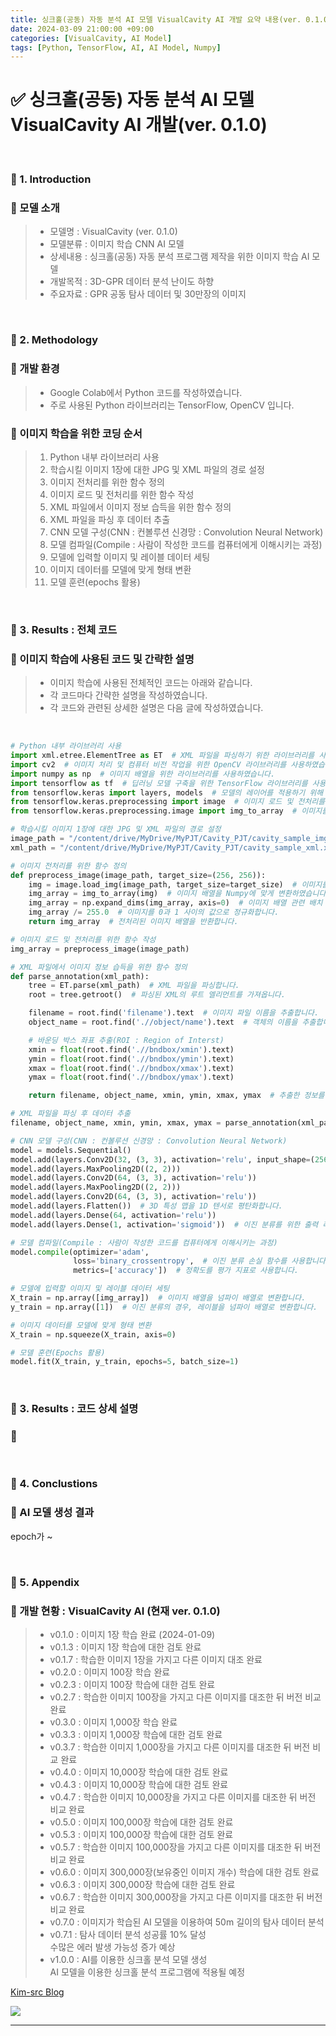 ```yaml
---
title: 싱크홀(공동) 자동 분석 AI 모델 VisualCavity AI 개발 요약 내용(ver. 0.1.0)
date: 2024-03-09 21:00:00 +09:00
categories: [VisualCavity, AI Model]
tags: [Python, TensorFlow, AI, AI Model, Numpy]
---
```


<!-- 내용 작성 시작해야 됨 -->
# ✅ 싱크홀(공동) 자동 분석 AI 모델 VisualCavity AI 개발(ver. 0.1.0)

<br>

### 🔔 1. Introduction
### 📌 모델 소개
> - 모델명 : VisualCavity (ver. 0.1.0)
> - 모델분류 : 이미지 학습 CNN AI 모델
> - 상세내용 : 싱크홀(공동) 자동 분석 프로그램 제작을 위한 이미지 학습 AI 모델
> - 개발목적 : 3D-GPR 데이터 분석 난이도 하향
> - 주요자료 : GPR 공동 탐사 데이터 및 30만장의 이미지

<br>

### 🔔 2. Methodology
### 📌 개발 환경
> - Google Colab에서 Python 코드를 작성하였습니다.
> - 주로 사용된 Python 라이브러리는 TensorFlow, OpenCV 입니다.

### 📌 이미지 학습을 위한 코딩 순서
>   1. Python 내부 라이브러리 사용
>   2. 학습시킬 이미지 1장에 대한 JPG 및 XML 파일의 경로 설정
>   3. 이미지 전처리를 위한 함수 정의
>   4. 이미지 로드 및 전처리를 위한 함수 작성
>   5. XML 파일에서 이미지 정보 습득을 위한 함수 정의
>   6. XML 파일을 파싱 후 데이터 추출
>   7. CNN 모델 구성(CNN : 컨볼루션 신경망 : Convolution Neural Network)
>   8. 모델 컴파일(Compile : 사람이 작성한 코드를 컴퓨터에게 이해시키는 과정)
>   9. 모델에 입력할 이미지 및 레이블 데이터 세팅
>   10. 이미지 데이터를 모델에 맞게 형태 변환
>   11. 모델 훈련(epochs 활용)

<br>

### 🔔 3. Results : 전체 코드
### 📌 이미지 학습에 사용된 코드 및 간략한 설명
> - 이미지 학습에 사용된 전체적인 코드는 아래와 같습니다.
> - 각 코드마다 간략한 설명을 작성하였습니다.
> - 각 코드와 관련된 상세한 설명은 다음 글에 작성하였습니다.

<br>

```Python
# Python 내부 라이브러리 사용
import xml.etree.ElementTree as ET  # XML 파일을 파싱하기 위한 라이브러리를 사용하였습니다.
import cv2  # 이미지 처리 및 컴퓨터 비전 작업을 위한 OpenCV 라이브러리를 사용하였습니다.
import numpy as np  # 이미지 배열을 위한 라이브러리를 사용하였습니다.
import tensorflow as tf  # 딥러닝 모델 구축을 위한 TensorFlow 라이브러리를 사용하였습니다.
from tensorflow.keras import layers, models  # 모델의 레이어를 적용하기 위해 TensorFlow의 Keras API를 사용하였습니다.
from tensorflow.keras.preprocessing import image  # 이미지 로드 및 전처리를 위한 함수를 사용하였습니다.
from tensorflow.keras.preprocessing.image import img_to_array  # 이미지를 넘파이 배열로 변환하는 함수를 사용하였습니다.

# 학습시킬 이미지 1장에 대한 JPG 및 XML 파일의 경로 설정
image_path = "/content/drive/MyDrive/MyPJT/Cavity_PJT/cavity_sample_img.jpg" # JPG 파일 경로입니다.
xml_path = "/content/drive/MyDrive/MyPJT/Cavity_PJT/cavity_sample_xml.xml" # XML 파일 경로입니다.

# 이미지 전처리를 위한 함수 정의
def preprocess_image(image_path, target_size=(256, 256)):
    img = image.load_img(image_path, target_size=target_size)  # 이미지를 로드하고 target_size로 크기를 조정하였습니다.
    img_array = img_to_array(img)  # 이미지 배열을 Numpy에 맞게 변환하였습니다.
    img_array = np.expand_dims(img_array, axis=0)  # 이미지 배열 관련 배치 차원을 추가하였습니다.
    img_array /= 255.0  # 이미지를 0과 1 사이의 값으로 정규화합니다.
    return img_array  # 전처리된 이미지 배열을 반환합니다.

# 이미지 로드 및 전처리를 위한 함수 작성
img_array = preprocess_image(image_path)

# XML 파일에서 이미지 정보 습득을 위한 함수 정의
def parse_annotation(xml_path):
    tree = ET.parse(xml_path)  # XML 파일을 파싱합니다.
    root = tree.getroot()  # 파싱된 XML의 루트 엘리먼트를 가져옵니다.

    filename = root.find('filename').text  # 이미지 파일 이름을 추출합니다.
    object_name = root.find('.//object/name').text  # 객체의 이름을 추출합니다.

    # 바운딩 박스 좌표 추출(ROI : Region of Interst)
    xmin = float(root.find('.//bndbox/xmin').text)
    ymin = float(root.find('.//bndbox/ymin').text)
    xmax = float(root.find('.//bndbox/xmax').text)
    ymax = float(root.find('.//bndbox/ymax').text)

    return filename, object_name, xmin, ymin, xmax, ymax  # 추출한 정보를 반환합니다.

# XML 파일을 파싱 후 데이터 추출
filename, object_name, xmin, ymin, xmax, ymax = parse_annotation(xml_path)

# CNN 모델 구성(CNN : 컨볼루션 신경망 : Convolution Neural Network)
model = models.Sequential()
model.add(layers.Conv2D(32, (3, 3), activation='relu', input_shape=(256, 256, 3)))
model.add(layers.MaxPooling2D((2, 2)))
model.add(layers.Conv2D(64, (3, 3), activation='relu'))
model.add(layers.MaxPooling2D((2, 2)))
model.add(layers.Conv2D(64, (3, 3), activation='relu'))
model.add(layers.Flatten())  # 3D 특성 맵을 1D 텐서로 평탄화합니다.
model.add(layers.Dense(64, activation='relu'))
model.add(layers.Dense(1, activation='sigmoid'))  # 이진 분류를 위한 출력 레이어를 추가합니다.

# 모델 컴파일(Compile : 사람이 작성한 코드를 컴퓨터에게 이해시키는 과정)
model.compile(optimizer='adam',
              loss='binary_crossentropy',  # 이진 분류 손실 함수를 사용합니다.
              metrics=['accuracy'])  # 정확도를 평가 지표로 사용합니다.

# 모델에 입력할 이미지 및 레이블 데이터 세팅
X_train = np.array([img_array])  # 이미지 배열을 넘파이 배열로 변환합니다.
y_train = np.array([1])  # 이진 분류의 경우, 레이블을 넘파이 배열로 변환합니다.

# 이미지 데이터를 모델에 맞게 형태 변환
X_train = np.squeeze(X_train, axis=0)

# 모델 훈련(Epochs 활용)
model.fit(X_train, y_train, epochs=5, batch_size=1)
```

<br>

### 🔔 3. Results : 코드 상세 설명
### 📌 

<br>

### 🔔 4. Conclustions
### 📌 AI 모델 생성 결과
epoch가 ~


<br>

### 🎁 5. Appendix
### 🚀 개발 현황 : VisualCavity AI (현재 ver. 0.1.0)
> - v0.1.0 : 이미지 1장 학습 완료 (2024-01-09)
> - v0.1.3 : 이미지 1장 학습에 대한 검토 완료
> - v0.1.7 : 학습한 이미지 1장을 가지고 다른 이미지 대조 완료
> - v0.2.0 : 이미지 100장 학습 완료
> - v0.2.3 : 이미지 100장 학습에 대한 검토 완료
> - v0.2.7 : 학습한 이미지 100장을 가지고 다른 이미지를 대조한 뒤 버전 비교 완료
> - v0.3.0 : 이미지 1,000장 학습 완료
> - v0.3.3 : 이미지 1,000장 학습에 대한 검토 완료
> - v0.3.7 : 학습한 이미지 1,000장을 가지고 다른 이미지를 대조한 뒤 버전 비교 완료
> - v0.4.0 : 이미지 10,000장 학습에 대한 검토 완료
> - v0.4.3 : 이미지 10,000장 학습에 대한 검토 완료
> - v0.4.7 : 학습한 이미지 10,000장을 가지고 다른 이미지를 대조한 뒤 버전 비교 완료
> - v0.5.0 : 이미지 100,000장 학습에 대한 검토 완료
> - v0.5.3 : 이미지 100,000장 학습에 대한 검토 완료
> - v0.5.7 : 학습한 이미지 100,000장을 가지고 다른 이미지를 대조한 뒤 버전 비교 완료
> - v0.6.0 : 이미지 300,000장(보유중인 이미지 개수) 학습에 대한 검토 완료
> - v0.6.3 : 이미지 300,000장 학습에 대한 검토 완료
> - v0.6.7 : 학습한 이미지 300,000장을 가지고 다른 이미지를 대조한 뒤 버전 비교 완료
> - v0.7.0 : 이미지가 학습된 AI 모델을 이용하여 50m 길이의 탐사 데이터 분석
> - v0.7.1 : 탐사 데이터 분석 성공률 10% 달성  
>   수많은 에러 발생 가능성 증가 예상
> - v1.0.0 : AI를 이용한 싱크홀 분석 모델 생성  
>   AI 모델을 이용한 싱크홀 분석 프로그램에 적용될 예정

<a href="https://kim-src.github.io/">Kim-src Blog</a>

<img src="https://github.com/Kim-src/Images/assets/150884526/9ba1ebbb-a79c-4e4c-a5f6-2149bb301cd8" class="img">

<br>

---

<br>
<br>
<br>
